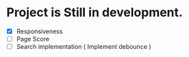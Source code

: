 # Project is Still in development.

- [x] Responsiveness
- [ ] Page Score
- [ ] Search implementation ( Implement debounce )
